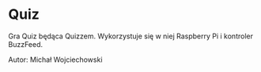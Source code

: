 # Quiz

Gra Quiz będąca Quizzem.
Wykorzystuje się w niej Raspberry Pi i kontroler BuzzFeed.

Autor:
Michał Wojciechowski

